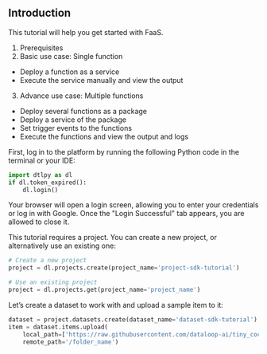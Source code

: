 ## Introduction  
This tutorial will help you get started with FaaS.  
1. Prerequisites  
2. Basic use case:  Single function  
* Deploy a function as a service  
* Execute the service manually and view the output  
3. Advance use case: Multiple functions  
* Deploy several functions as a package  
* Deploy a service of the package  
* Set trigger events to the functions  
* Execute the functions and view the output and logs  
  
First, log in to the platform by running the following Python code in the terminal or your IDE:  
```python
import dtlpy as dl
if dl.token_expired():
    dl.login()
```
Your browser will open a login screen, allowing you to enter your credentials or log in with Google. Once the "Login Successful" tab appears, you are allowed to close it.  
  
This tutorial requires a project. You can create a new project, or alternatively use an existing one:  
```python
# Create a new project
project = dl.projects.create(project_name='project-sdk-tutorial')
```
```python
# Use an existing project
project = dl.projects.get(project_name='project_name')
```
Let’s create a dataset to work with and upload a sample item to it:  
```python
dataset = project.datasets.create(dataset_name='dataset-sdk-tutorial')
item = dataset.items.upload(
    local_path=['https://raw.githubusercontent.com/dataloop-ai/tiny_coco/master/images/train2017/000000184321.jpg'],
    remote_path='/folder_name')
```
